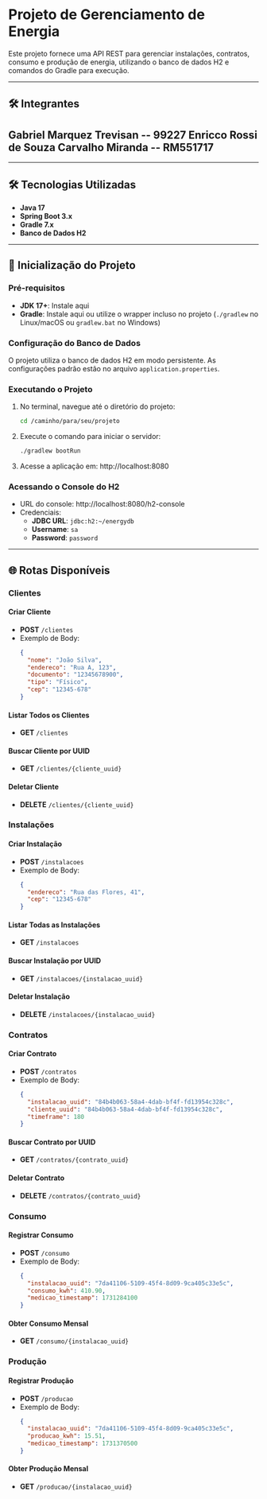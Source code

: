 # Projeto de Gerenciamento de Energia  

Este projeto fornece uma API REST para gerenciar instalações, contratos, consumo e produção de energia, utilizando o banco de dados H2 e comandos do Gradle para execução.

---

## 🛠️ Integrantes  

Gabriel Marquez Trevisan -- 99227
Enricco Rossi de Souza Carvalho Miranda -- RM551717
---

---

## 🛠️ Tecnologias Utilizadas  

- **Java 17**
- **Spring Boot 3.x**
- **Gradle 7.x**
- **Banco de Dados H2**

---

## 🚀 Inicialização do Projeto  

### Pré-requisitos
- **JDK 17+**: Instale aqui
- **Gradle**: Instale aqui ou utilize o wrapper incluso no projeto (`./gradlew` no Linux/macOS ou `gradlew.bat` no Windows)

### Configuração do Banco de Dados
O projeto utiliza o banco de dados H2 em modo persistente. As configurações padrão estão no arquivo `application.properties`.

### Executando o Projeto
1. No terminal, navegue até o diretório do projeto:
   ```bash
   cd /caminho/para/seu/projeto
   ```
2. Execute o comando para iniciar o servidor:
   ```bash
   ./gradlew bootRun
   ```
3. Acesse a aplicação em: http://localhost:8080

### Acessando o Console do H2
- URL do console: http://localhost:8080/h2-console
- Credenciais:
  - **JDBC URL**: `jdbc:h2:~/energydb`
  - **Username**: `sa`
  - **Password**: `password`

---

## 🌐 Rotas Disponíveis

### Clientes

#### Criar Cliente
- **POST** `/clientes`
- Exemplo de Body:
  ```json
  {
    "nome": "João Silva",
    "endereco": "Rua A, 123",
    "documento": "12345678900",
    "tipo": "Físico",
    "cep": "12345-678"
  }
  ```

#### Listar Todos os Clientes
- **GET** `/clientes`

#### Buscar Cliente por UUID
- **GET** `/clientes/{cliente_uuid}`

#### Deletar Cliente
- **DELETE** `/clientes/{cliente_uuid}`

### Instalações

#### Criar Instalação
- **POST** `/instalacoes`
- Exemplo de Body:
  ```json
  {
    "endereco": "Rua das Flores, 41",
    "cep": "12345-678"
  }
  ```

#### Listar Todas as Instalações
- **GET** `/instalacoes`

#### Buscar Instalação por UUID
- **GET** `/instalacoes/{instalacao_uuid}`

#### Deletar Instalação
- **DELETE** `/instalacoes/{instalacao_uuid}`

### Contratos

#### Criar Contrato
- **POST** `/contratos`
- Exemplo de Body:
  ```json
  {
    "instalacao_uuid": "84b4b063-58a4-4dab-bf4f-fd13954c328c",
    "cliente_uuid": "84b4b063-58a4-4dab-bf4f-fd13954c328c",
    "timeframe": 180
  }
  ```

#### Buscar Contrato por UUID
- **GET** `/contratos/{contrato_uuid}`

#### Deletar Contrato
- **DELETE** `/contratos/{contrato_uuid}`

### Consumo

#### Registrar Consumo
- **POST** `/consumo`
- Exemplo de Body:
  ```json
  {
    "instalacao_uuid": "7da41106-5109-45f4-8d09-9ca405c33e5c",
    "consumo_kwh": 410.90,
    "medicao_timestamp": 1731284100
  }
  ```

#### Obter Consumo Mensal
- **GET** `/consumo/{instalacao_uuid}`

### Produção

#### Registrar Produção
- **POST** `/producao`
- Exemplo de Body:
  ```json
  {
    "instalacao_uuid": "7da41106-5109-45f4-8d09-9ca405c33e5c",
    "producao_kwh": 15.51,
    "medicao_timestamp": 1731370500
  }
  ```

#### Obter Produção Mensal
- **GET** `/producao/{instalacao_uuid}`
